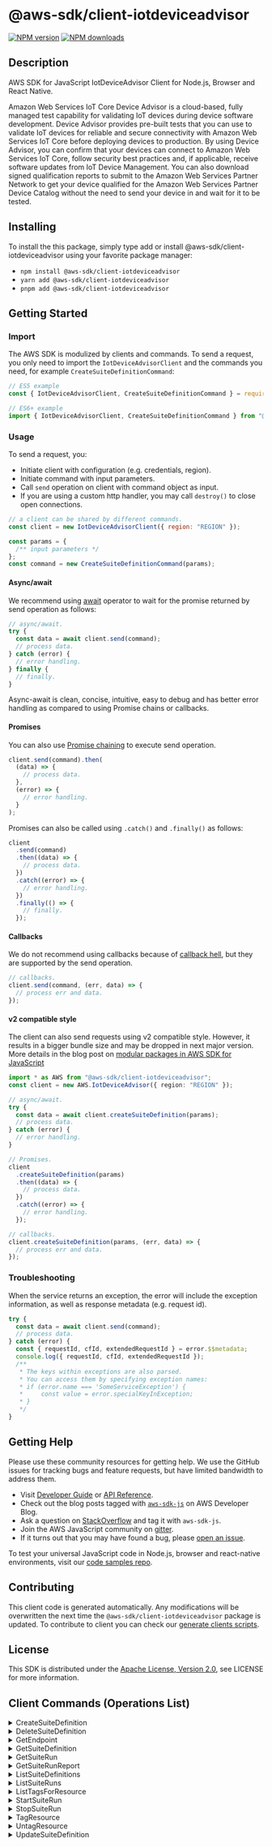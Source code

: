 <!-- generated file, do not edit directly -->

# @aws-sdk/client-iotdeviceadvisor

[![NPM version](https://img.shields.io/npm/v/@aws-sdk/client-iotdeviceadvisor/latest.svg)](https://www.npmjs.com/package/@aws-sdk/client-iotdeviceadvisor)
[![NPM downloads](https://img.shields.io/npm/dm/@aws-sdk/client-iotdeviceadvisor.svg)](https://www.npmjs.com/package/@aws-sdk/client-iotdeviceadvisor)

## Description

AWS SDK for JavaScript IotDeviceAdvisor Client for Node.js, Browser and React Native.

<p>Amazon Web Services IoT Core Device Advisor is a cloud-based, fully managed test capability for validating IoT
devices during device software development. Device Advisor provides pre-built tests that you
can use to validate IoT devices for reliable and secure connectivity with Amazon Web Services IoT Core
before deploying devices to production. By using Device Advisor, you can confirm that your
devices can connect to Amazon Web Services IoT Core, follow security best practices and, if applicable,
receive software updates from IoT Device Management. You can also download signed
qualification reports to submit to the Amazon Web Services Partner Network to get your device
qualified for the Amazon Web Services Partner Device Catalog without the need to send your device in
and wait for it to be tested.</p>

## Installing

To install the this package, simply type add or install @aws-sdk/client-iotdeviceadvisor
using your favorite package manager:

- `npm install @aws-sdk/client-iotdeviceadvisor`
- `yarn add @aws-sdk/client-iotdeviceadvisor`
- `pnpm add @aws-sdk/client-iotdeviceadvisor`

## Getting Started

### Import

The AWS SDK is modulized by clients and commands.
To send a request, you only need to import the `IotDeviceAdvisorClient` and
the commands you need, for example `CreateSuiteDefinitionCommand`:

```js
// ES5 example
const { IotDeviceAdvisorClient, CreateSuiteDefinitionCommand } = require("@aws-sdk/client-iotdeviceadvisor");
```

```ts
// ES6+ example
import { IotDeviceAdvisorClient, CreateSuiteDefinitionCommand } from "@aws-sdk/client-iotdeviceadvisor";
```

### Usage

To send a request, you:

- Initiate client with configuration (e.g. credentials, region).
- Initiate command with input parameters.
- Call `send` operation on client with command object as input.
- If you are using a custom http handler, you may call `destroy()` to close open connections.

```js
// a client can be shared by different commands.
const client = new IotDeviceAdvisorClient({ region: "REGION" });

const params = {
  /** input parameters */
};
const command = new CreateSuiteDefinitionCommand(params);
```

#### Async/await

We recommend using [await](https://developer.mozilla.org/en-US/docs/Web/JavaScript/Reference/Operators/await)
operator to wait for the promise returned by send operation as follows:

```js
// async/await.
try {
  const data = await client.send(command);
  // process data.
} catch (error) {
  // error handling.
} finally {
  // finally.
}
```

Async-await is clean, concise, intuitive, easy to debug and has better error handling
as compared to using Promise chains or callbacks.

#### Promises

You can also use [Promise chaining](https://developer.mozilla.org/en-US/docs/Web/JavaScript/Guide/Using_promises#chaining)
to execute send operation.

```js
client.send(command).then(
  (data) => {
    // process data.
  },
  (error) => {
    // error handling.
  }
);
```

Promises can also be called using `.catch()` and `.finally()` as follows:

```js
client
  .send(command)
  .then((data) => {
    // process data.
  })
  .catch((error) => {
    // error handling.
  })
  .finally(() => {
    // finally.
  });
```

#### Callbacks

We do not recommend using callbacks because of [callback hell](http://callbackhell.com/),
but they are supported by the send operation.

```js
// callbacks.
client.send(command, (err, data) => {
  // process err and data.
});
```

#### v2 compatible style

The client can also send requests using v2 compatible style.
However, it results in a bigger bundle size and may be dropped in next major version. More details in the blog post
on [modular packages in AWS SDK for JavaScript](https://aws.amazon.com/blogs/developer/modular-packages-in-aws-sdk-for-javascript/)

```ts
import * as AWS from "@aws-sdk/client-iotdeviceadvisor";
const client = new AWS.IotDeviceAdvisor({ region: "REGION" });

// async/await.
try {
  const data = await client.createSuiteDefinition(params);
  // process data.
} catch (error) {
  // error handling.
}

// Promises.
client
  .createSuiteDefinition(params)
  .then((data) => {
    // process data.
  })
  .catch((error) => {
    // error handling.
  });

// callbacks.
client.createSuiteDefinition(params, (err, data) => {
  // process err and data.
});
```

### Troubleshooting

When the service returns an exception, the error will include the exception information,
as well as response metadata (e.g. request id).

```js
try {
  const data = await client.send(command);
  // process data.
} catch (error) {
  const { requestId, cfId, extendedRequestId } = error.$$metadata;
  console.log({ requestId, cfId, extendedRequestId });
  /**
   * The keys within exceptions are also parsed.
   * You can access them by specifying exception names:
   * if (error.name === 'SomeServiceException') {
   *     const value = error.specialKeyInException;
   * }
   */
}
```

## Getting Help

Please use these community resources for getting help.
We use the GitHub issues for tracking bugs and feature requests, but have limited bandwidth to address them.

- Visit [Developer Guide](https://docs.aws.amazon.com/sdk-for-javascript/v3/developer-guide/welcome.html)
  or [API Reference](https://docs.aws.amazon.com/AWSJavaScriptSDK/v3/latest/index.html).
- Check out the blog posts tagged with [`aws-sdk-js`](https://aws.amazon.com/blogs/developer/tag/aws-sdk-js/)
  on AWS Developer Blog.
- Ask a question on [StackOverflow](https://stackoverflow.com/questions/tagged/aws-sdk-js) and tag it with `aws-sdk-js`.
- Join the AWS JavaScript community on [gitter](https://gitter.im/aws/aws-sdk-js-v3).
- If it turns out that you may have found a bug, please [open an issue](https://github.com/aws/aws-sdk-js-v3/issues/new/choose).

To test your universal JavaScript code in Node.js, browser and react-native environments,
visit our [code samples repo](https://github.com/aws-samples/aws-sdk-js-tests).

## Contributing

This client code is generated automatically. Any modifications will be overwritten the next time the `@aws-sdk/client-iotdeviceadvisor` package is updated.
To contribute to client you can check our [generate clients scripts](https://github.com/aws/aws-sdk-js-v3/tree/main/scripts/generate-clients).

## License

This SDK is distributed under the
[Apache License, Version 2.0](http://www.apache.org/licenses/LICENSE-2.0),
see LICENSE for more information.

## Client Commands (Operations List)

<details>
<summary>
CreateSuiteDefinition
</summary>

[Command API Reference](https://docs.aws.amazon.com/AWSJavaScriptSDK/v3/latest/clients/client-iotdeviceadvisor/classes/createsuitedefinitioncommand.html) / [Input](https://docs.aws.amazon.com/AWSJavaScriptSDK/v3/latest/clients/client-iotdeviceadvisor/interfaces/createsuitedefinitioncommandinput.html) / [Output](https://docs.aws.amazon.com/AWSJavaScriptSDK/v3/latest/clients/client-iotdeviceadvisor/interfaces/createsuitedefinitioncommandoutput.html)

</details>
<details>
<summary>
DeleteSuiteDefinition
</summary>

[Command API Reference](https://docs.aws.amazon.com/AWSJavaScriptSDK/v3/latest/clients/client-iotdeviceadvisor/classes/deletesuitedefinitioncommand.html) / [Input](https://docs.aws.amazon.com/AWSJavaScriptSDK/v3/latest/clients/client-iotdeviceadvisor/interfaces/deletesuitedefinitioncommandinput.html) / [Output](https://docs.aws.amazon.com/AWSJavaScriptSDK/v3/latest/clients/client-iotdeviceadvisor/interfaces/deletesuitedefinitioncommandoutput.html)

</details>
<details>
<summary>
GetEndpoint
</summary>

[Command API Reference](https://docs.aws.amazon.com/AWSJavaScriptSDK/v3/latest/clients/client-iotdeviceadvisor/classes/getendpointcommand.html) / [Input](https://docs.aws.amazon.com/AWSJavaScriptSDK/v3/latest/clients/client-iotdeviceadvisor/interfaces/getendpointcommandinput.html) / [Output](https://docs.aws.amazon.com/AWSJavaScriptSDK/v3/latest/clients/client-iotdeviceadvisor/interfaces/getendpointcommandoutput.html)

</details>
<details>
<summary>
GetSuiteDefinition
</summary>

[Command API Reference](https://docs.aws.amazon.com/AWSJavaScriptSDK/v3/latest/clients/client-iotdeviceadvisor/classes/getsuitedefinitioncommand.html) / [Input](https://docs.aws.amazon.com/AWSJavaScriptSDK/v3/latest/clients/client-iotdeviceadvisor/interfaces/getsuitedefinitioncommandinput.html) / [Output](https://docs.aws.amazon.com/AWSJavaScriptSDK/v3/latest/clients/client-iotdeviceadvisor/interfaces/getsuitedefinitioncommandoutput.html)

</details>
<details>
<summary>
GetSuiteRun
</summary>

[Command API Reference](https://docs.aws.amazon.com/AWSJavaScriptSDK/v3/latest/clients/client-iotdeviceadvisor/classes/getsuiteruncommand.html) / [Input](https://docs.aws.amazon.com/AWSJavaScriptSDK/v3/latest/clients/client-iotdeviceadvisor/interfaces/getsuiteruncommandinput.html) / [Output](https://docs.aws.amazon.com/AWSJavaScriptSDK/v3/latest/clients/client-iotdeviceadvisor/interfaces/getsuiteruncommandoutput.html)

</details>
<details>
<summary>
GetSuiteRunReport
</summary>

[Command API Reference](https://docs.aws.amazon.com/AWSJavaScriptSDK/v3/latest/clients/client-iotdeviceadvisor/classes/getsuiterunreportcommand.html) / [Input](https://docs.aws.amazon.com/AWSJavaScriptSDK/v3/latest/clients/client-iotdeviceadvisor/interfaces/getsuiterunreportcommandinput.html) / [Output](https://docs.aws.amazon.com/AWSJavaScriptSDK/v3/latest/clients/client-iotdeviceadvisor/interfaces/getsuiterunreportcommandoutput.html)

</details>
<details>
<summary>
ListSuiteDefinitions
</summary>

[Command API Reference](https://docs.aws.amazon.com/AWSJavaScriptSDK/v3/latest/clients/client-iotdeviceadvisor/classes/listsuitedefinitionscommand.html) / [Input](https://docs.aws.amazon.com/AWSJavaScriptSDK/v3/latest/clients/client-iotdeviceadvisor/interfaces/listsuitedefinitionscommandinput.html) / [Output](https://docs.aws.amazon.com/AWSJavaScriptSDK/v3/latest/clients/client-iotdeviceadvisor/interfaces/listsuitedefinitionscommandoutput.html)

</details>
<details>
<summary>
ListSuiteRuns
</summary>

[Command API Reference](https://docs.aws.amazon.com/AWSJavaScriptSDK/v3/latest/clients/client-iotdeviceadvisor/classes/listsuiterunscommand.html) / [Input](https://docs.aws.amazon.com/AWSJavaScriptSDK/v3/latest/clients/client-iotdeviceadvisor/interfaces/listsuiterunscommandinput.html) / [Output](https://docs.aws.amazon.com/AWSJavaScriptSDK/v3/latest/clients/client-iotdeviceadvisor/interfaces/listsuiterunscommandoutput.html)

</details>
<details>
<summary>
ListTagsForResource
</summary>

[Command API Reference](https://docs.aws.amazon.com/AWSJavaScriptSDK/v3/latest/clients/client-iotdeviceadvisor/classes/listtagsforresourcecommand.html) / [Input](https://docs.aws.amazon.com/AWSJavaScriptSDK/v3/latest/clients/client-iotdeviceadvisor/interfaces/listtagsforresourcecommandinput.html) / [Output](https://docs.aws.amazon.com/AWSJavaScriptSDK/v3/latest/clients/client-iotdeviceadvisor/interfaces/listtagsforresourcecommandoutput.html)

</details>
<details>
<summary>
StartSuiteRun
</summary>

[Command API Reference](https://docs.aws.amazon.com/AWSJavaScriptSDK/v3/latest/clients/client-iotdeviceadvisor/classes/startsuiteruncommand.html) / [Input](https://docs.aws.amazon.com/AWSJavaScriptSDK/v3/latest/clients/client-iotdeviceadvisor/interfaces/startsuiteruncommandinput.html) / [Output](https://docs.aws.amazon.com/AWSJavaScriptSDK/v3/latest/clients/client-iotdeviceadvisor/interfaces/startsuiteruncommandoutput.html)

</details>
<details>
<summary>
StopSuiteRun
</summary>

[Command API Reference](https://docs.aws.amazon.com/AWSJavaScriptSDK/v3/latest/clients/client-iotdeviceadvisor/classes/stopsuiteruncommand.html) / [Input](https://docs.aws.amazon.com/AWSJavaScriptSDK/v3/latest/clients/client-iotdeviceadvisor/interfaces/stopsuiteruncommandinput.html) / [Output](https://docs.aws.amazon.com/AWSJavaScriptSDK/v3/latest/clients/client-iotdeviceadvisor/interfaces/stopsuiteruncommandoutput.html)

</details>
<details>
<summary>
TagResource
</summary>

[Command API Reference](https://docs.aws.amazon.com/AWSJavaScriptSDK/v3/latest/clients/client-iotdeviceadvisor/classes/tagresourcecommand.html) / [Input](https://docs.aws.amazon.com/AWSJavaScriptSDK/v3/latest/clients/client-iotdeviceadvisor/interfaces/tagresourcecommandinput.html) / [Output](https://docs.aws.amazon.com/AWSJavaScriptSDK/v3/latest/clients/client-iotdeviceadvisor/interfaces/tagresourcecommandoutput.html)

</details>
<details>
<summary>
UntagResource
</summary>

[Command API Reference](https://docs.aws.amazon.com/AWSJavaScriptSDK/v3/latest/clients/client-iotdeviceadvisor/classes/untagresourcecommand.html) / [Input](https://docs.aws.amazon.com/AWSJavaScriptSDK/v3/latest/clients/client-iotdeviceadvisor/interfaces/untagresourcecommandinput.html) / [Output](https://docs.aws.amazon.com/AWSJavaScriptSDK/v3/latest/clients/client-iotdeviceadvisor/interfaces/untagresourcecommandoutput.html)

</details>
<details>
<summary>
UpdateSuiteDefinition
</summary>

[Command API Reference](https://docs.aws.amazon.com/AWSJavaScriptSDK/v3/latest/clients/client-iotdeviceadvisor/classes/updatesuitedefinitioncommand.html) / [Input](https://docs.aws.amazon.com/AWSJavaScriptSDK/v3/latest/clients/client-iotdeviceadvisor/interfaces/updatesuitedefinitioncommandinput.html) / [Output](https://docs.aws.amazon.com/AWSJavaScriptSDK/v3/latest/clients/client-iotdeviceadvisor/interfaces/updatesuitedefinitioncommandoutput.html)

</details>
